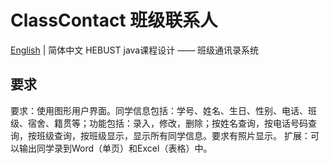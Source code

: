 # ClassContact 班级联系人
[English](./README.md) | 简体中文
HEBUST java课程设计 —— 班级通讯录系统
## 要求
要求：使用图形用户界面。同学信息包括：学号、姓名、生日、性别、电话、班级、宿舍、籍贯等；功能包括：录入，修改，删除；按姓名查询，按电话号码查询，按班级查询，按班级显示，显示所有同学信息。要求有照片显示。
扩展：可以输出同学录到Word（单页）和Excel（表格）中。
